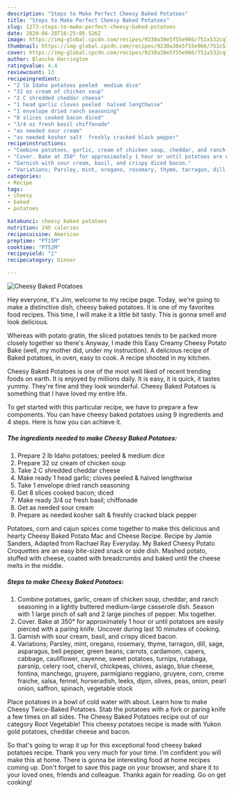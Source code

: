 ```yaml
---
description: "Steps to Make Perfect Cheesy Baked Potatoes"
title: "Steps to Make Perfect Cheesy Baked Potatoes"
slug: 1273-steps-to-make-perfect-cheesy-baked-potatoes
date: 2020-06-28T16:25:05.526Z
image: https://img-global.cpcdn.com/recipes/9230a30e5f55e966/751x532cq70/cheesy-baked-potatoes-recipe-main-photo.jpg
thumbnail: https://img-global.cpcdn.com/recipes/9230a30e5f55e966/751x532cq70/cheesy-baked-potatoes-recipe-main-photo.jpg
cover: https://img-global.cpcdn.com/recipes/9230a30e5f55e966/751x532cq70/cheesy-baked-potatoes-recipe-main-photo.jpg
author: Blanche Harrington
ratingvalue: 4.4
reviewcount: 13
recipeingredient:
- "2 lb Idaho potatoes peeled  medium dice"
- "32 oz cream of chicken soup"
- "2 C shredded cheddar cheese"
- "1 head garlic cloves peeled  halved lengthwise"
- "1 envelope dried ranch seasoning"
- "8 slices cooked bacon diced"
- "3/4 oz fresh basil chiffonade"
- "as needed sour cream"
- "as needed kosher salt  freshly cracked black pepper"
recipeinstructions:
- "Combine potatoes, garlic, cream of chicken soup, cheddar, and ranch seasoning in a lightly buttered medium-large casserole dish. Season with 1 large pinch of salt and 2 large pinches of pepper. Mix together."
- "Cover. Bake at 350° for approximately 1 hour or until potatoes are easily pierced with a paring knife. Uncover during last 10 minutes of cooking."
- "Garnish with sour cream, basil, and crispy diced bacon."
- "Variations; Parsley, mint, oregano, rosemary, thyme, tarragon, dill, sage, asparagus, bell pepper, green beans, carrots, cardamom, capers, cabbage, cauliflower, cayenne, sweet potatoes, turnips, rutabaga, parsnip, celery root, chervil, chickpeas, chives, asiago, blue cheese, fontina, manchego, gruyere, parmigiano reggiano, gruyere, corn, creme fraiche, salsa, fennel, horseradish, leeks, dijon, olives, peas, onion, pearl onion, saffron, spinach, vegetable stock"
categories:
- Recipe
tags:
- cheesy
- baked
- potatoes

katakunci: cheesy baked potatoes 
nutrition: 245 calories
recipecuisine: American
preptime: "PT15M"
cooktime: "PT52M"
recipeyield: "1"
recipecategory: Dinner

---
```



![Cheesy Baked Potatoes](https://img-global.cpcdn.com/recipes/9230a30e5f55e966/751x532cq70/cheesy-baked-potatoes-recipe-main-photo.jpg)

Hey everyone, it's Jim, welcome to my recipe page. Today, we're going to make a distinctive dish, cheesy baked potatoes. It is one of my favorites food recipes. This time, I will make it a little bit tasty. This is gonna smell and look delicious.

Whereas with potato gratin, the sliced potatoes tends to be packed more closely together so there&#39;s Anyway, I made this Easy Creamy Cheesy Potato Bake (well, my mother did, under my instruction). A delicious recipe of Baked potatoes, in oven, easy to cook. A recipe shooted in my kitchen.

Cheesy Baked Potatoes is one of the most well liked of recent trending foods on earth. It is enjoyed by millions daily. It is easy, it is quick, it tastes yummy. They're fine and they look wonderful. Cheesy Baked Potatoes is something that I have loved my entire life.


To get started with this particular recipe, we have to prepare a few components. You can have cheesy baked potatoes using 9 ingredients and 4 steps. Here is how you can achieve it.

<!--inarticleads1-->

##### The ingredients needed to make Cheesy Baked Potatoes:

1. Prepare 2 lb Idaho potatoes; peeled &amp; medium dice
1. Prepare 32 oz cream of chicken soup
1. Take 2 C shredded cheddar cheese
1. Make ready 1 head garlic; cloves peeled &amp; halved lengthwise
1. Take 1 envelope dried ranch seasoning
1. Get 8 slices cooked bacon; diced
1. Make ready 3/4 oz fresh basil; chiffonade
1. Get as needed sour cream
1. Prepare as needed kosher salt &amp; freshly cracked black pepper


Potatoes, corn and cajun spices come together to make this delicious and hearty Cheesy Baked Potato Mac and Cheese Recipe. Recipe by Jamie Sanders, Adapted from Rachael Ray Everyday. My Baked Cheesy Potato Croquettes are an easy bite-sized snack or side dish. Mashed potato, stuffed with cheese, coated with breadcrumbs and baked until the cheese melts in the middle. 

<!--inarticleads2-->

##### Steps to make Cheesy Baked Potatoes:

1. Combine potatoes, garlic, cream of chicken soup, cheddar, and ranch seasoning in a lightly buttered medium-large casserole dish. Season with 1 large pinch of salt and 2 large pinches of pepper. Mix together.
1. Cover. Bake at 350° for approximately 1 hour or until potatoes are easily pierced with a paring knife. Uncover during last 10 minutes of cooking.
1. Garnish with sour cream, basil, and crispy diced bacon.
1. Variations; Parsley, mint, oregano, rosemary, thyme, tarragon, dill, sage, asparagus, bell pepper, green beans, carrots, cardamom, capers, cabbage, cauliflower, cayenne, sweet potatoes, turnips, rutabaga, parsnip, celery root, chervil, chickpeas, chives, asiago, blue cheese, fontina, manchego, gruyere, parmigiano reggiano, gruyere, corn, creme fraiche, salsa, fennel, horseradish, leeks, dijon, olives, peas, onion, pearl onion, saffron, spinach, vegetable stock


Place potatoes in a bowl of cold water with about. Learn how to make Cheesy Twice-Baked Potatoes. Stab the potatoes with a fork or paring knife a few times on all sides. The Cheesy Baked Potatoes recipe out of our category Root Vegetable! This cheesy potatoes recipe is made with Yukon gold potatoes, cheddar cheese and bacon. 

So that's going to wrap it up for this exceptional food cheesy baked potatoes recipe. Thank you very much for your time. I'm confident you will make this at home. There is gonna be interesting food at home recipes coming up. Don't forget to save this page on your browser, and share it to your loved ones, friends and colleague. Thanks again for reading. Go on get cooking!
